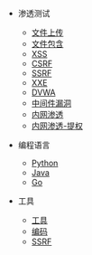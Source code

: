 <!-- docs/_sidebar.md -->

* 渗透测试
  * [文件上传](/渗透测试/文件上传.md)
  * [文件包含](/渗透测试/文件包含.md)
  * [XSS](/渗透测试/XSS.md)
  * [CSRF](/渗透测试/CSRF.md)
  * [SSRF](/渗透测试/SSRF.md)
  * [XXE](/渗透测试/XXE.md)
  * [DVWA](/渗透测试/DVWA.md)
  * [中间件漏洞](/渗透测试/中间件漏洞.md)
  * [内网渗透](/渗透测试/内网渗透1.md)
  * [内网渗透-提权](/渗透测试/内网渗透-提权.md)

* 编程语言
  * [Python](/编程语言/Python/)
  * [Java](/编程语言/Java/)
  * [Go](/编程语言/Go/)

* 工具
  * [工具](/工具/XSS/)
  * [编码](/渗透测试/CSRF/)
  * [SSRF](/渗透测试/SSRF/)
